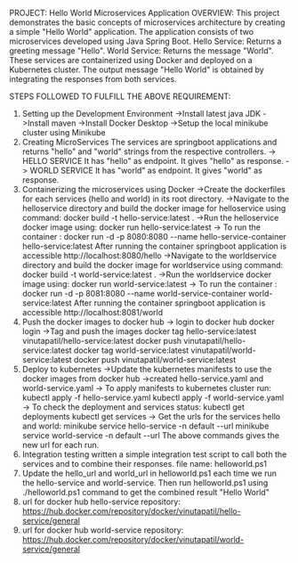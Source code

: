 PROJECT: Hello World Microservices Application
OVERVIEW:
This project demonstrates the basic concepts of microservices architecture by creating a simple "Hello World" application. The application consists of two microservices developed using Java Spring Boot.
Hello Service: Returns a greeting message "Hello".
World Service: Returns the message "World".
These services are containerized using Docker and deployed on a Kubernetes cluster. The output message "Hello World" is obtained by integrating the responses from both services.

STEPS FOLLOWED TO FULFILL THE ABOVE REQUIREMENT:
1. Setting up the Development Environment
->Install latest java JDK 
->Install maven
->Install Docker Desktop
->Setup the local minikube cluster using Minikube
2. Creating MicroServices
The services are springboot applications and returns "hello" and "world" strings from the respective controllers.
-> HELLO SERVICE
It has "hello" as endpoint.
It gives "hello" as response.
-> WORLD SERVICE
It has "world" as endpoint.
It gives "world" as response.
3. Containerizing the microservices using Docker
->Create the dockerfiles for each services (hello and world) in its root directory.
->Navigate to the helloservice directory and build the docker image for helloservice using command:
        docker build -t hello-service:latest .
->Run the helloservice docker image using:
        docker run hello-service:latest
-> To run the container :
   docker run -d -p 8080:8080 --name hello-service-container hello-service:latest
After running the container springboot application is accessible http://localhost:8080/hello
->Navigate to the worldservice directory and build the docker image for worldservice using command:
   docker build -t world-service:latest .
->Run the worldservice docker image using:
   docker run world-service:latest
-> To run the container : 
    docker run -d -p 8081:8080 --name world-service-container world-service:latest
After running the container springboot application is accessible http://localhost:8081/world
4. Push the docker images to docker hub
-> login to docker hub
    docker login
->Tag and push the images
    docker tag hello-service:latest vinutapatil/hello-service:latest
    docker push vinutapatil/hello-service:latest
   docker tag world-service:latest vinutapatil/world-service:latest
   docker push vinutapatil/world-service:latest
5. Deploy to kubernetes
->Update the kubernetes manifests to use the docker images from docker hub
->created hello-service.yaml and world-service.yaml
-> To apply manifests to kubernetes cluster run:
   kubectl apply -f hello-service.yaml
   kubectl apply -f world-service.yaml
-> To check the deployment and services status:
   kubectl get deployments
   kubectl get services 
-> Get the urls for the services hello and world:
   minikube service hello-service -n default --url
   minikube service world-service -n default --url 
The above commands gives the new url for each run.
6. Integration testing
 written a simple integration test script to call both the services and to combine their responses.
 file name: helloworld.ps1
7. Update the hello_url and world_url in helloworld.ps1 each time we run the hello-service and world-service.
    Then run helloworld.ps1 using ./helloworld.ps1 command to get the combined result "Hello World"
8. url for docker hub hello-service repository:
   https://hub.docker.com/repository/docker/vinutapatil/hello-service/general
9. url for docker hub world-service repository:
   https://hub.docker.com/repository/docker/vinutapatil/world-service/general